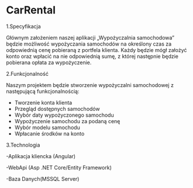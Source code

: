 # CarRental
1.Specyfikacja

Głównym założeniem naszej aplikacji „Wypożyczalnia samochodowa” będzie możliwość wypożyczania samochodów na określony czas za odpowiednią cenę pobieraną z portfela klienta. Każdy będzie mógł założyć konto oraz wpłacić na nie odpowiednią sumę, z której następnie będzie pobierana opłata za wypożyczenie.


2.Funkcjonalność

Naszym projektem będzie stworzenie wypożyczalni samochodowej z następującą funkcjonalnością:

- Tworzenie konta klienta
- Przegląd dostępnych samochodów
- Wybór daty wypożyczonego samochodu
- Wypożyczenie samochodu za podaną cenę
- Wybór modelu samochodu
- Wpłacanie środków na konto

3.Technologia

-Aplikacja kliencka (Angular)

-WebApi (Asp .NET Core/Entity Framework)

-Baza Danych(MSSQL Server)
